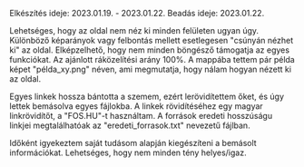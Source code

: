 Elkészítés ideje: 2023.01.19. - 2023.01.22.
Beadás ideje: 2023.01.22.

Lehetséges, hogy az oldal nem néz ki minden felületen ugyan úgy.
Különböző képarányok vagy felbontás mellett esetlegesen "csúnyán nézhet ki" az oldal.
Elképzelhető, hogy nem minden böngésző támogatja az egyes funkciókat.
Az ajánlott ráközelítési arány 100%.
A mappába tettem pár példa képet "példa_xy.png" néven, ami megmutatja, hogy nálam hogyan nézett ki az oldal.

Egyes linkek hossza bántotta a szemem, ezért lerövidítettem őket, és úgy lettek bemásolva egyes fájlokba.
A linkek rövidítéséhez egy magyar linkrövidítőt, a "FOS.HU"-t használtam.
A források eredeti hosszúságu linkjei megtalálhatóak az "eredeti_forrasok.txt" nevezetű fájlban.

Időként igyekeztem saját tudásom alapján kiegészíteni a bemásolt információkat. Lehetséges, hogy nem minden tény helyes/igaz.